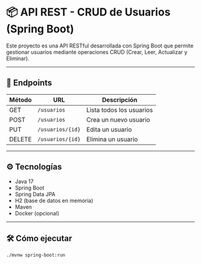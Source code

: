 # 📦 API REST - CRUD de Usuarios (Spring Boot)

Este proyecto es una API RESTful desarrollada con Spring Boot que permite gestionar usuarios mediante operaciones CRUD (Crear, Leer, Actualizar y Eliminar).

---

## 🚀 Endpoints

| Método | URL                             | Descripción              |
|--------|----------------------------------|--------------------------|
| GET    | `/usuarios`                     | Lista todos los usuarios |
| POST   | `/usuarios`                     | Crea un nuevo usuario    |
| PUT    | `/usuarios/{id}`                | Edita un usuario         |
| DELETE | `/usuarios/{id}`                | Elimina un usuario       |

---

## ⚙️ Tecnologías

- Java 17
- Spring Boot
- Spring Data JPA
- H2 (base de datos en memoria)
- Maven
- Docker (opcional)

---

## 🛠️ Cómo ejecutar

```bash
./mvnw spring-boot:run
